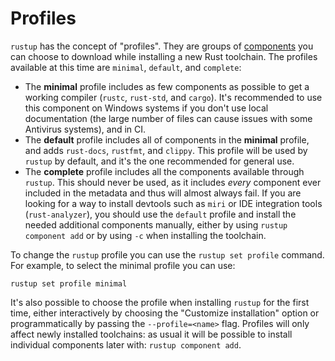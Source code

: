 # Profiles

`rustup` has the concept of "profiles". They are groups of [components] you
can choose to download while installing a new Rust toolchain. The profiles
available at this time are `minimal`, `default`, and `complete`:

* The **minimal** profile includes as few components as possible to get a
  working compiler (`rustc`, `rust-std`, and `cargo`). It's recommended to use
  this component on Windows systems if you don't use local documentation (the
  large number of files can cause issues with some Antivirus systems), and in
  CI.
* The **default** profile includes all of components in the **minimal**
  profile, and adds `rust-docs`, `rustfmt`, and `clippy`. This profile will be
  used by `rustup` by default, and it's the one recommended for general use.
* The **complete** profile includes all the components available through
  `rustup`. This should never be used, as it includes *every* component ever
  included in the metadata and thus will almost always fail. If you are
  looking for a way to install devtools such as `miri` or IDE integration
  tools (`rust-analyzer`), you should use the `default` profile and
  install the needed additional components manually, either by using `rustup
  component add` or by using `-c` when installing the toolchain.

To change the `rustup` profile you can use the `rustup set profile` command.
For example, to select the minimal profile you can use:

```console
rustup set profile minimal
```

It's also possible to choose the profile when installing `rustup` for the
first time, either interactively by choosing the "Customize installation"
option or programmatically by passing the `--profile=<name>` flag. Profiles
will only affect newly installed toolchains: as usual it will be possible to
install individual components later with: `rustup component add`.

[components]: components.md
